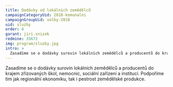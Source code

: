 ```yaml
---
title: Dodávky od lokálních zemědělců
campaignCategoryUid: 2018-komunalni
campaignGroupUid: volby-2018
uid: sluzby
order: 6
garant: jiri.snizek
redmine: 35672
img: program/sluzby.jpg
intro: >
  Zasadíme se o dodávky surovin lokálních zemědělců a producentů do krajem zřizovaných škol, nemocnic, sociální zařízení a institucí. Podpoříme tím jak regionální ekonomiku, tak i pestrost zemědělské produkce.
---
```


Zasadíme se o dodávky surovin lokálních zemědělců a producentů do krajem zřizovaných škol, nemocnic, sociální zařízení a institucí. Podpoříme tím jak regionální ekonomiku, tak i pestrost zemědělské produkce.
